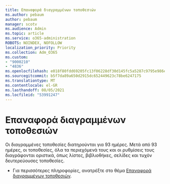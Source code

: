 ```yaml
---
title: Επαναφορά διαγραμμένων τοποθεσιών
ms.author: pebaum
author: pebaum
manager: scotv
ms.audience: Admin
ms.topic: article
ms.service: o365-administration
ROBOTS: NOINDEX, NOFOLLOW
localization_priority: Priority
ms.collection: Adm_O365
ms.custom:
- "9000210"
- "4836"
ms.openlocfilehash: e018f80fdd69205fc13f06228df30d145fc5a5287c9795e986e96cdee3e7a67c
ms.sourcegitcommit: b5f7da89a650d2915dc652449623c78be6247175
ms.translationtype: MT
ms.contentlocale: el-GR
ms.lasthandoff: 08/05/2021
ms.locfileid: "53991247"
---
```

# <a name="restore-deleted-sites"></a>Επαναφορά διαγραμμένων τοποθεσιών

Οι διαγραμμένες τοποθεσίες διατηρούνται για 93 ημέρες. Μετά από 93 ημέρες, οι τοποθεσίες, όλα τα περιεχόμενά τους και οι ρυθμίσεις τους διαγράφονται οριστικά, όπως λίστες, βιβλιοθήκες, σελίδες και τυχόν δευτερεύουσες τοποθεσίες.

- Για περισσότερες πληροφορίες, ανατρέξτε στο θέμα [Επαναφορά διαγραμμένων τοποθεσιών](https://docs.microsoft.com/sharepoint/restore-deleted-site-collection).
